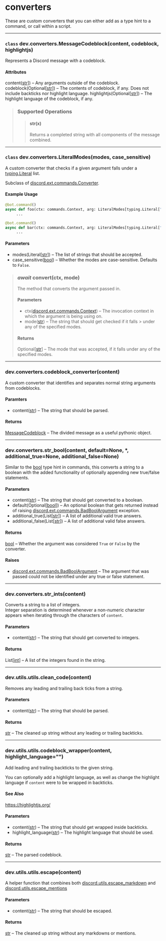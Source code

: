 # converters

These are custom converters that you can either add as a type hint to a command, or call within a script.

***

### `class` dev.converters.MessageCodeblock(content, codeblock, highlightjs)

Represents a Discord message with a codeblock.

#### Attributes
content([str](https://docs.python.org/3/library/stdtypes.html#str)]) – Any arguments outside of the codeblock.
codeblock(Optional[[str](https://docs.python.org/3/library/stdtypes.html#str)]) – The contents of codeblock, if any.
  Does not include backticks nor highlight language.
highlightjs(Optional[[str](https://docs.python.org/3/library/stdtypes.html#str)]) – The highlight language of the
  codeblock, if any.

> ### Supported Operations
>> #### str(x)
>> Returns a completed string with all components of the message combined.

***

### `class` dev.converters.LiteralModes(modes, case_sensitive)

A custom converter that checks if a given argument falls under
a [typing.Literal](https://docs.python.org/3/library/typing.html#typing.Literal) list.

Subclass
of [discord.ext.commands.Converter](https://discordpy.readthedocs.io/en/latest/ext/commands/api.html#discord.ext.commands.Converter).

#### Example Usage

```python
@bot.command()
async def foo(ctx: commands.Context, arg: LiteralModes[typing.Literal["bar", "ABC"], True]):
     ...

@bot.command()
async def bar(ctx: commands.Context, arg: LiteralModes[typing.Literal["foo"]]):
     ...
```

#### Parameters

- modes(Literal[[str](https://docs.python.org/3/library/stdtypes.html#str)]) – The list of strings that should be
  accepted.
- case_sensitive([bool](https://docs.python.org/3/library/functions.html#bool)) – Whether the modes are
  case-sensitive. Defaults to `False`.

> ### *await* convert(ctx, mode)
> The method that converts the argument passed in.
> #### Parameters
> - ctx([discord.ext.commands.Context](https://discordpy.readthedocs.io/en/latest/ext/commands/api.html#discord.ext.commands.Context)) –
> The invocation context in which the argument is being using on.
> - mode([str](https://docs.python.org/3/library/stdtypes.html#str)) – The string that should get checked if it falls
    > under any of the specified modes.
> #### Returns
> Optional[[str](https://docs.python.org/3/library/stdtypes.html#str)] – The mode that was accepted, if it falls under
> any of the specified modes.

***

### dev.converters.codeblock_converter(content)

A custom converter that identifies and separates normal string arguments from codeblocks.

#### Paramters
- content([str](https://docs.python.org/3/library/stdtypes.html#str)) – The string that should be parsed.

#### Returns
[MessageCodeblock](https://github.com/Lee-matod/dev/blob/main/docs/api/converters.md#class-devconvertersmessagecodeblockcontent-codeblock-highlightjs) –
  The divided message as a useful pythonic object.

***

### dev.converters.str_bool(content, default=None, *, additional_true=None, additional_false=None)

Similar to the [bool](https://docs.python.org/3/library/functions.html#bool) type hint in commands, this converts a
string to a boolean with the added functionality of optionally appending new true/false statements.

#### Parameters

- content([str](https://docs.python.org/3/library/stdtypes.html#str)) – The string that should get converted to a
  boolean.
- default(Optional[[bool](https://docs.python.org/3/library/functions.html#bool)]) – An optional boolean that gets
  returned instead of
  raising [discord.ext.commands.BadBoolArgument](https://discordpy.readthedocs.io/en/latest/ext/commands/api.html#discord.ext.commands.BadBoolArgument)
  exception.
- additional_true(List[[str](https://docs.python.org/3/library/stdtypes.html#str)]) – A list of additional valid true
  answers.
- additional_false(List[[str](https://docs.python.org/3/library/stdtypes.html#str)]) – A list of additional valid false
  answers.

#### Returns

[bool](https://docs.python.org/3/library/functions.html#bool) – Whether the argument was considered `True` or `False`
by the converter.

#### Raises

- [discord.ext.commands.BadBoolArgument](https://discordpy.readthedocs.io/en/latest/ext/commands/api.html#discord.ext.commands.BadBoolArgument)
  – The argument that was passed could not be identified under any true or false statement.

***

### dev.converters.str_ints(content)

Converts a string to a list of integers.  
Integer separation is determined whenever a non-numeric character appears when iterating through the characters of
`content`.

#### Parameters

- content([str](https://docs.python.org/3/library/stdtypes.html#str)) – The string that should get converted to
  integers.

#### Returns

List[[int](https://docs.python.org/3/library/functions.html#int)] – A list of the integers found in the string.

***

### dev.utils.utils.clean_code(content)

Removes any leading and trailing back ticks from a string.

#### Parameters

- content([str](https://docs.python.org/3/library/stdtypes.html#str)) – The string that should be parsed.

#### Returns

[str](https://docs.python.org/3/library/stdtypes.html#str) – The cleaned up string without any leading or trailing
backticks.

***

### dev.utils.utils.codeblock_wrapper(content, highlight_language="")

Add leading and trailing backticks to the given string.

You can optionally add a highlight language, as well as change the highlight language if `content` were to be
wrapped in backticks.

#### See Also

https://highlightjs.org/

#### Parameters

- content([str](https://docs.python.org/3/library/stdtypes.html#str)) – The string that should get wrapped inside
  backticks.
- highlight_language([str](https://docs.python.org/3/library/stdtypes.html#str)) – The highlight language that should
  be used.

#### Returns

[str](https://docs.python.org/3/library/stdtypes.html#str) – The parsed codeblock.

***

### dev.utils.utils.escape(content)

A helper function that combines
both [discord.utils.escape_markdown](https://discordpy.readthedocs.io/en/latest/api.html#discord.utils.escape_markdown)
and [discord.utils.escape_mentions](https://discordpy.readthedocs.io/en/latest/api.html#discord.utils.escape_mentions)

#### Parameters

- content([str](https://docs.python.org/3/library/stdtypes.html#str)) – The string that should be escaped.

#### Returns

[str](https://docs.python.org/3/library/stdtypes.html#str) – The cleaned up string without any markdowns or mentions.

